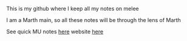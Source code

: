 This is my github where I keep all my notes on melee

I am a Marth main, so all these notes will be through the lens of Marth

See quick MU notes [here](quick-notes.md) website [here](https://melee-matchups.github.io/)
